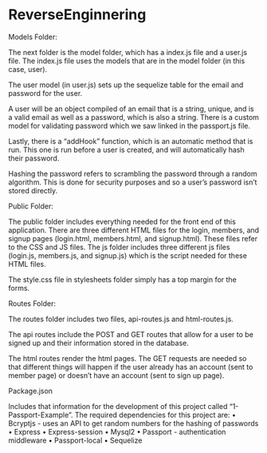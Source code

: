 # ReverseEnginnering
Models Folder:

The next folder is the model folder, which has a index.js file and a user.js file. The index.js file uses the models that are in the model folder (in this case, user). 

The user model (in user.js) sets up the sequelize table for the email and password for the user.

A user will be an object compiled of an email that is a string, unique, and is a valid email as well as a password, which is also a string.  There is a custom model for validating password which we saw linked in the passport.js file.

Lastly, there is a “addHook” function, which is an automatic method that is run. This one is run before a user is created, and will automatically hash their password.

Hashing the password refers to scrambling the password through a random algorithm. This is done for security purposes and so a user’s password isn’t stored directly.

Public Folder:

The public folder includes everything needed for the front end of this application.  There are three different HTML files for the login, members, and signup pages (login.html, members.html, and signup.html). These files refer to the CSS and JS files. The js folder includes three different js files (login.js, members.js, and signup.js) which is the script needed for these HTML files.

The style.css file in stylesheets folder simply has a top margin for the forms.

Routes Folder:

The routes folder includes two files, api-routes.js and html-routes.js. 

The api routes include the POST and GET routes that allow for a user to be signed up and their information stored in the database.  

The html routes render the html pages. The GET requests are needed so that different things will happen if the user already has an account (sent to member page) or doesn’t have an account (sent to sign up page).

Package.json

Includes that information for the development of this project called “1-Passport-Example”. The required dependencies for this project are:
•	Bcryptjs - uses an API to get random numbers for the hashing of passwords
•	Express
•	Express-session
•	Mysql2
•	Passport - authentication middleware
•	Passport-local
•	Sequelize

